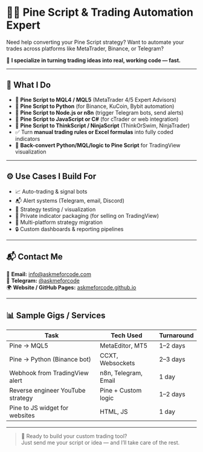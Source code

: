 # 👨‍💻 Pine Script & Trading Automation Expert

Need help converting your Pine Script strategy? Want to automate your trades across platforms like MetaTrader, Binance, or Telegram?

🎯 **I specialize in turning trading ideas into real, working code — fast.**

---

## 💼 What I Do

- 🔁 **Pine Script to MQL4 / MQL5** (MetaTrader 4/5 Expert Advisors)
- 🔁 **Pine Script to Python** (for Binance, KuCoin, Bybit automation)
- 🔁 **Pine Script to Node.js or n8n** (trigger Telegram bots, send alerts)
- 🔁 **Pine Script to JavaScript or C#** (for cTrader or web integration)
- 🔁 **Pine Script to ThinkScript / NinjaScript** (ThinkOrSwim, NinjaTrader)
- ✅ Turn **manual trading rules or Excel formulas** into fully coded indicators
- 🔁 **Back-convert Python/MQL/logic to Pine Script** for TradingView visualization

---

## ⚙️ Use Cases I Build For

- 📈 Auto-trading & signal bots
- 📬 Alert systems (Telegram, email, Discord)
- 🧠 Strategy testing / visualization
- 💼 Private indicator packaging (for selling on TradingView)
- 🔁 Multi-platform strategy migration
- 🔒 Custom dashboards & reporting pipelines

---

## 📬 Contact Me

📧 **Email:** info@askmeforcode.com  
💬 **Telegram:** [@askmeforcode](https://t.me/askmeforcode)  
🌍 **Website / GitHub Pages:** [askmeforcode.github.io](https://askmeforcode.github.io)

---

## 📊 Sample Gigs / Services

| Task                                 | Tech Used             | Turnaround  |
|--------------------------------------|------------------------|--------------|
| Pine → MQL5                          | MetaEditor, MT5        | 1–2 days     |
| Pine → Python (Binance bot)          | CCXT, Websockets       | 2–3 days     |
| Webhook from TradingView alert       | n8n, Telegram, Email   | 1 day        |
| Reverse engineer YouTube strategy    | Pine + Custom logic    | 1–2 days     |
| Pine to JS widget for websites       | HTML, JS               | 1 day        |

---

> 💬 Ready to build your custom trading tool?  
> Just send me your script or idea — and I’ll take care of the rest.
